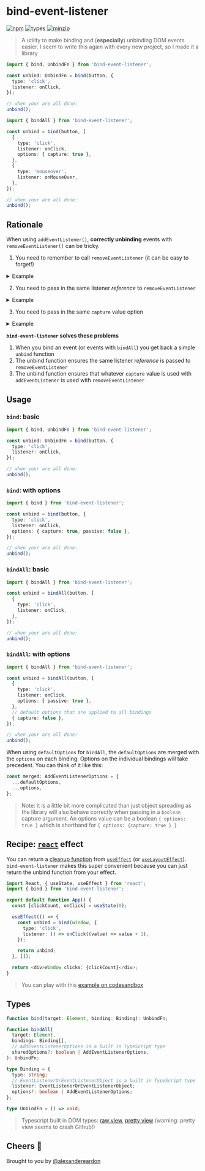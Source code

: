 # bind-event-listener

[![npm](https://img.shields.io/npm/v/bind-event-listener.svg)](https://www.npmjs.com/package/bind-event-listener)
![types](https://img.shields.io/badge/types-typescript-blueviolet)
[![minzip](https://img.shields.io/bundlephobia/minzip/bind-event-listener.svg)](https://www.npmjs.com/package/bind-event-listener)

> A utility to make binding and (**especially**) unbinding DOM events easier.
> I seem to write this again with every new project, so I made it a library

```ts
import { bind, UnbindFn } from 'bind-event-listener';

const unbind: UnbindFn = bind(button, {
  type: 'click',
  listener: onClick,
});

// when your are all done:
unbind();
```

```ts
import { bindAll } from 'bind-event-listener';

const unbind = bind(button, [
  {
    type: 'click',
    listener: onClick,
    options: { capture: true },
  },
  {
    type: 'mouseover',
    listener: onMouseOver,
  },
]);

// when your are all done:
unbind();
```

## Rationale

When using `addEventListener()`, **correctly unbinding** events with `removeEventListener()` can be tricky.

1. You need to remember to call `removeEventListener` (it can be easy to forget!)

<details>
<summary>Example</summary>

```ts
target.addEventListener('click', onClick, options);

// You need to remember to call removeEventListener to unbind the event
target.removeEventListener('click', onClick, options);
```

</details>

2. You need to pass in the same listener _reference_ to `removeEventListener`

<details>
<summary>Example</summary>

```ts
target.addEventListener(
  'click',
  function onClick() {
    console.log('clicked');
  },
  options,
);

// Even those the functions look the same, they don't have the same reference.
// The original onClick is not unbound!
target.removeEventListener(
  'click',
  function onClick() {
    console.log('clicked');
  },
  options,
);
```

```ts
// Inline arrow functions can never be unbound because you have lost the reference!
target.addEventListener('click', () => console.log('i will never unbind'), options);
target.removeEventListener('click', () => console.log('i will never unbind'), options);
```

</details>

3. You need to pass in the same `capture` value option

<details>
<summary>Example</summary>

```ts
// add a listener: AddEventListenerOptions format
target.addEventListener('click', onClick, { capture: true });

// not unbound: no capture value
target.removeEventListener('click', onClick);

// not unbound: different capture value
target.removeEventListener('click', onClick, { capture: false });

// successfully unbound: same capture value
target.removeEventListener('click', onClick, { capture: true });
// this would also unbind (different notation)
target.removeEventListener('click', onClick, true /* shorthand for { capture: true } */);
```

```ts
// add a listener: boolean capture format
target.addEventListener('click', onClick, true /* shorthand for { capture: true } */);

// not unbound: no capture value
target.addEventListener('click', onClick);
// not unbound: different capture value
target.addEventListener('click', onClick, false);

// successfully unbound: same capture value
target.addEventListener('click', onClick, true);
// this would also unbind (different notation)
target.addEventListener('click', onClick, { capture: true });
```

</details>

**`bind-event-listener` solves these problems**

1. When you bind an event (or events with `bindAll`) you get back a simple `unbind` function
2. The unbind function ensures the same listener _reference_ is passed to `removeEventListener`
3. The unbind function ensures that whatever `capture` value is used with `addEventListener` is used with `removeEventListener`

## Usage

### `bind`: basic

```ts
import { bind, UnbindFn } from 'bind-event-listener';

const unbind: UnbindFn = bind(button, {
  type: 'click',
  listener: onClick,
});

// when your are all done:
unbind();
```

### `bind`: with options

```ts
import { bind } from 'bind-event-listener';

const unbind = bind(button, {
  type: 'click',
  listener: onClick,
  options: { capture: true, passive: false },
});

// when your are all done:
unbind();
```

### `bindAll`: basic

```ts
import { bindAll } from 'bind-event-listener';

const unbind = bindAll(button, [
  {
    type: 'click',
    listener: onClick,
  },
]);

// when your are all done:
unbind();
```

### `bindAll`: with options

```ts
import { bindAll } from 'bind-event-listener';

const unbind = bindAll(button, [
  {
    type: 'click',
    listener: onClick,
    options: { passive: true },
  },
  // default options that are applied to all bindings
  { capture: false },
]);

// when your are all done:
unbind();
```

When using `defaultOptions` for `bindAll`, the `defaultOptions` are merged with the `options` on each binding. Options on the individual bindings will take precedent. You can think of it like this:

```ts
const merged: AddEventListenerOptions = {
  ...defaultOptions,
  ...options,
};
```

> Note: it is a little bit more complicated than just object spreading as the library will also behave correctly when passing in a `boolean` capture argument. An options value can be a boolean `{ options: true }` which is shorthand for `{ options: {capture: true } }`

## Recipe: [`react`](https://reactjs.org/) effect

You can return a [cleanup function](https://reactjs.org/docs/hooks-reference.html#cleaning-up-an-effect) from [`useEffect`](https://reactjs.org/docs/hooks-reference.html#useeffect) (or [`useLayoutEffect`](https://reactjs.org/docs/hooks-reference.html#uselayouteffect)). `bind-event-listener` makes this super convenient because you can just return the unbind function from your effect.

```ts
import React, { useState, useEffect } from 'react';
import { bind } from 'bind-event-listener';

export default function App() {
  const [clickCount, onClick] = useState(0);

  useEffect(() => {
    const unbind = bind(window, {
      type: 'click',
      listener: () => onClick((value) => value + 1),
    });

    return unbind;
  }, []);

  return <div>Window clicks: {clickCount}</div>;
}
```

> You can play with this [example on codesandbox](https://codesandbox.io/s/bind-event-listener-useeffect-mnfi3)

## Types

```ts
function bind(target: Element, binding: Binding): UnbindFn;

function bindAll(
  target: Element,
  bindings: Binding[],
  // AddEventListenerOptions is a built in TypeScript type
  sharedOptions?: boolean | AddEventListenerOptions,
): UnbindFn;

type Binding = {
  type: string;
  // EventListenerOrEventListenerObject is a built in TypeScript type
  listener: EventListenerOrEventListenerObject;
  options?: boolean | AddEventListenerOptions;
};

type UnbindFn = () => void;
```

> Typescript built in DOM types: [raw view](https://raw.githubusercontent.com/microsoft/TypeScript/master/lib/lib.dom.d.ts), [pretty view](https://github.com/microsoft/TypeScript/blob/master/lib/lib.dom.d.ts) (warning: pretty view seems to crash Github!)

## Cheers 👋

Brought to you by [@alexandereardon](https://twitter.com/alexandereardon)
